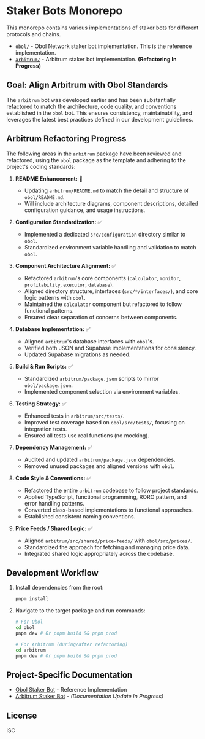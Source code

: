 # Staker Bots Monorepo

This monorepo contains various implementations of staker bots for different protocols and chains.

- [`obol/`](./obol/) - Obol Network staker bot implementation. This is the reference implementation.
- [`arbitrum/`](./arbitrum/) - Arbitrum staker bot implementation. **(Refactoring In Progress)**

## Goal: Align Arbitrum with Obol Standards

The `arbitrum` bot was developed earlier and has been substantially refactored to match the architecture, code quality, and conventions established in the `obol` bot. This ensures consistency, maintainability, and leverages the latest best practices defined in our development guidelines.

## Arbitrum Refactoring Progress

The following areas in the `arbitrum` package have been reviewed and refactored, using the `obol` package as the template and adhering to the project's coding standards:

1.  **README Enhancement:** 🔄

    - Updating `arbitrum/README.md` to match the detail and structure of `obol/README.md`.
    - Will include architecture diagrams, component descriptions, detailed configuration guidance, and usage instructions.

2.  **Configuration Standardization:** ✅

    - Implemented a dedicated `src/configuration` directory similar to `obol`.
    - Standardized environment variable handling and validation to match `obol`.

3.  **Component Architecture Alignment:** ✅

    - Refactored `arbitrum`'s core components (`calculator`, `monitor`, `profitability`, `executor`, `database`).
    - Aligned directory structure, interfaces (`src/*/interfaces/`), and core logic patterns with `obol`.
    - Maintained the `calculator` component but refactored to follow functional patterns.
    - Ensured clear separation of concerns between components.

4.  **Database Implementation:** ✅

    - Aligned `arbitrum`'s database interfaces with `obol`'s.
    - Verified both JSON and Supabase implementations for consistency.
    - Updated Supabase migrations as needed.

5.  **Build & Run Scripts:** ✅

    - Standardized `arbitrum/package.json` scripts to mirror `obol/package.json`.
    - Implemented component selection via environment variables.

6.  **Testing Strategy:** ✅

    - Enhanced tests in `arbitrum/src/tests/`.
    - Improved test coverage based on `obol/src/tests/`, focusing on integration tests.
    - Ensured all tests use real functions (no mocking).

7.  **Dependency Management:** ✅

    - Audited and updated `arbitrum/package.json` dependencies.
    - Removed unused packages and aligned versions with `obol`.

8.  **Code Style & Conventions:** ✅

    - Refactored the entire `arbitrum` codebase to follow project standards.
    - Applied TypeScript, functional programming, RORO pattern, and error handling patterns.
    - Converted class-based implementations to functional approaches.
    - Established consistent naming conventions.

9.  **Price Feeds / Shared Logic:** ✅
    - Aligned `arbitrum/src/shared/price-feeds/` with `obol/src/prices/`.
    - Standardized the approach for fetching and managing price data.
    - Integrated shared logic appropriately across the codebase.

## Development Workflow

1.  Install dependencies from the root:
    ```bash
    pnpm install
    ```
2.  Navigate to the target package and run commands:

    ```bash
    # For Obol
    cd obol
    pnpm dev # Or pnpm build && pnpm prod

    # For Arbitrum (during/after refactoring)
    cd arbitrum
    pnpm dev # Or pnpm build && pnpm prod
    ```

## Project-Specific Documentation

- [Obol Staker Bot](./obol/README.md) - Reference Implementation
- [Arbitrum Staker Bot](./arbitrum/README.md) - _(Documentation Update In Progress)_

## License

ISC
